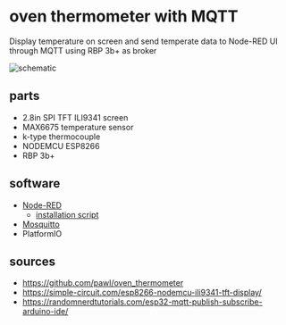 # oven thermometer with MQTT #

Display temperature on screen and send temperate data to Node-RED UI through MQTT using RBP 3b+ as broker

![schematic]()

## parts ##
  - 2.8in SPI TFT ILI9341 screen
  - MAX6675 temperature sensor 
  - k-type thermocouple
  - NODEMCU ESP8266
  - RBP 3b+

## software ## 
- [Node-RED](https://github.com/node-red/node-red) 
    - [installation script](https://github.com/node-red/linux-installers) 
- [Mosquitto](https://mosquitto.org/man/mosquitto-8.html)
- PlatformIO

## sources ##
  - https://github.com/pawl/oven_thermometer
  - https://simple-circuit.com/esp8266-nodemcu-ili9341-tft-display/
  - https://randomnerdtutorials.com/esp32-mqtt-publish-subscribe-arduino-ide/
